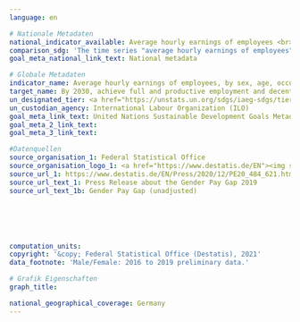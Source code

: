 ```yaml
---
language: en

# Nationale Metadaten
national_indicator_available: Average hourly earnings of employees <br> Gender Pay Gap
comparison_sdg: 'The time series "average hourly earnings of employees" is compliant with the global metadata. The gender pay gap is also mentioned in the metadata.'
goal_meta_national_link_text: National metadata

# Globale Metadaten
indicator_name: Average hourly earnings of employees, by sex, age, occupation and persons with disabilities
target_name: By 2030, achieve full and productive employment and decent work for all women and men, including for young people and persons with disabilities, and equal pay for work of equal value
un_designated_tier: <a href="https://unstats.un.org/sdgs/iaeg-sdgs/tier-classification/" title="Click here for more information on the UN tier classification.">Tier II</a>
un_custodian_agency: International Labour Organization (ILO)
goal_meta_link_text: United Nations Sustainable Development Goals Metadata
goal_meta_2_link_text: 
goal_meta_3_link_text: 

#Datenquellen
source_organisation_1: Federal Statistical Office
source_organisation_logo_1: <a href="https://www.destatis.de/EN"><img src="https://g205sdgs.github.io/sdg-indicators/public/OrgImgEn/destatis.png" alt="Logo destatis" style="height:60px; width:148px" /></a>
source_url_1: https://www.destatis.de/EN/Press/2020/12/PE20_484_621.html
source_url_text_1: Press Release about the Gender Pay Gap 2019
source_url_text_1b: Gender Pay Gap (unadjusted)






computation_units: 
copyright: '&copy; Federal Statistical Office (Destatis), 2021'
data_footnote: 'Male/Female: 2016 to 2019 preliminary data.'

# Grafik Eigenschaften
graph_title: 

national_geographical_coverage: Germany
---
```


<span></span>